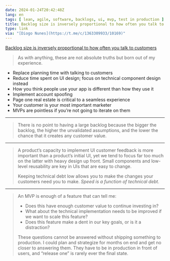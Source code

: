 ```yaml
---
date: 2024-01-24T20:42:48Z
lang: en
tags: [ lean, agile, software, backlogs, ui, mvp, test in production ]
title: Backlog size is inversely proportional to how often you talk to customers
type: link
via: "[Diogo Nunes](https://t.me/c/1363309933/10169)"
---
```


[Backlog size is inversely proportional to how often you talk to customers](https://bitbytebit.substack.com/p/the-size-of-your-backlog-is-inversely)

> As with anything, these are not absolute truths but born out of my experience.

* Replace planning time with talking to customers
* Reduce time spent on UI design; focus on technical component design instead
* How you think people use your app is different than how they use it
* Implement account spoofing
* Page one real estate is critical to a seamless experience
* Your customer is your most important marketer
* MVPs are pointless if you’re not going to iterate on them

---

> There is no point to having a large backlog because the bigger the backlog, the higher the unvalidated assumptions, and the lower the chance that it creates any customer value.

---

> A product’s capacity to implement UI customer feedback is more important than a product’s initial UI, yet we tend to focus far too much on the latter with heavy design up front. Small components and low-level reusability are key in UIs that are easy to change.
> 
> Keeping technical debt low allows you to make the changes your customers need you to make. *Speed is a function of technical debt.*

---

> An MVP is enough of a feature that can tell me:
>
> * Does this have enough customer value to continue investing in?
> * What about the technical implementation needs to be improved if we want to scale this feature?
> * Does this feature make a dent in our key goals, or is it a distraction?
>
> These questions cannot be answered without shipping something to production. I could plan and strategize for months on end and get no closer to answering them. They have to be in production in front of users, and “release one” is rarely ever the final state.
